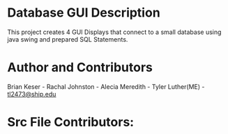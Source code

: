# Database GUI Description
 This project creates 4 GUI Displays that connect to a small database using java swing and prepared SQL Statements. 
 
# Author and Contributors
Brian Keser - 
Rachal Johnston - 
Alecia Meredith - 
Tyler Luther(ME) - tl2473@ship.edu

# Src File Contributors:




